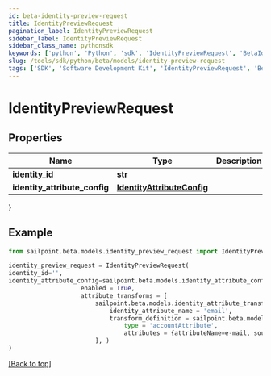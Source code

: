 ```yaml
---
id: beta-identity-preview-request
title: IdentityPreviewRequest
pagination_label: IdentityPreviewRequest
sidebar_label: IdentityPreviewRequest
sidebar_class_name: pythonsdk
keywords: ['python', 'Python', 'sdk', 'IdentityPreviewRequest', 'BetaIdentityPreviewRequest'] 
slug: /tools/sdk/python/beta/models/identity-preview-request
tags: ['SDK', 'Software Development Kit', 'IdentityPreviewRequest', 'BetaIdentityPreviewRequest']
---
```


# IdentityPreviewRequest


## Properties

Name | Type | Description | Notes
------------ | ------------- | ------------- | -------------
**identity_id** | **str** |  | [optional] 
**identity_attribute_config** | [**IdentityAttributeConfig**](identity-attribute-config) |  | [optional] 
}

## Example

```python
from sailpoint.beta.models.identity_preview_request import IdentityPreviewRequest

identity_preview_request = IdentityPreviewRequest(
identity_id='',
identity_attribute_config=sailpoint.beta.models.identity_attribute_config.Identity Attribute Config(
                    enabled = True, 
                    attribute_transforms = [
                        sailpoint.beta.models.identity_attribute_transform.Identity Attribute Transform(
                            identity_attribute_name = 'email', 
                            transform_definition = sailpoint.beta.models.transform_definition.Transform Definition(
                                type = 'accountAttribute', 
                                attributes = {attributeName=e-mail, sourceName=MySource, sourceId=2c9180877a826e68017a8c0b03da1a53}, ), )
                        ], )
)

```
[[Back to top]](#) 

